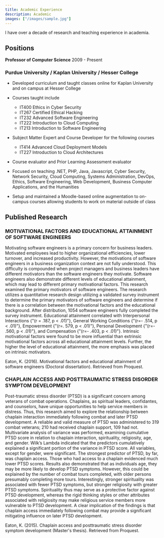 ```yaml
---
title: Academic Experience
description: Academic
images: ["/images/sample.jpg"]
---
```


I have over a decade of research and teaching experience in academia.

## Positions

**Professor of Computer Science**  2009 - Present

### Purdue University / Kaplan University / Hesser College

- Developed curriculum and taught classes online for Kaplan University and on campus at Hesser College

- Courses taught include
  - IT400 Ethics in Cyber Security
  - IT267 Certified Ethical Hacking
  - IT232 Advanced Software Engineering
  - IT222 Introduction to Cloud Computing
  - IT213 Introduction to Software Engineering

- Subject Matter Expert and Course Developer for the following courses
  - IT414 Advanced Cloud Deployment Models
  - IT227 Introduction to Cloud Architectures

- Course evaluator and Prior Learning Assessment evaluator

- Focused on teaching .NET, PHP, Java, Javascript, Cyber Security, Network Security, Cloud Computing, Systems Administration, DevOps, Ethics, Software Engineering, Web Development, Business Computer Applications, and the Humanities

- Setup and maintained a Moodle-based online augmentation to on-campus courses allowing students to work on material outside of class

## Published Research

### MOTIVATIONAL FACTORS AND EDUCATIONAL ATTAINMENT OF SOFTWARE ENGINEERS

Motivating software engineers is a primary concern for business leaders. Motivated employees lead to higher organizational efficiencies, lower turnover, and increased productivity. However, the motivations of software engineers in a business organization context are not fully understood. This difficulty is compounded when project managers and business leaders have different motivators than the software engineers they motivate. Software engineers also demonstrate different levels of educational attainment, which may lead to different primary motivational factors. This research examined the primary motivators of software engineers. The research utilizes a quantitative research design utilizing a validated survey instrument to determine the primary motivators of software engineers and determine if there is a correlation between the motivational factors and the educational background. After distribution, 1054 software engineers fully completed the survey instrument. Educational attainment correlated with Interpersonal Interactions {"(r = .187, p < .01)"}, General Working Conditions {"(r=- .514, p < .01)"}, Empowerment {"(r=. 579, p < .01)"}, Personal Development {"(r=- .560, p < .01)"}, and Compensation {"(r=- .403, p < .01)"}. Intrinsic motivational factors were found to be more influential than extrinsic motivational factors across all educational attainment levels. Further, the higher the level of educational attainment, the more emphasis was placed on intrinsic motivators.

Eaton, K. (2016). Motivational factors and educational attainment of software engineers (Doctoral dissertation). Retrieved from Proquest.

### CHAPLAIN ACCESS AND POSTTRAUMATIC STRESS DISORDER SYMPTOM DEVELOPMENT

Post-traumatic stress disorder (PTSD) is a significant concern among veterans of combat operations. Chaplains, as spiritual leaders, confidantes, and counselors, have unique opportunities to help service members in distress. Thus, this research aimed to explore the relationship between chaplain interaction immediately following combat and later PTSD development. A reliable and valid measure of PTSD was administered to 319 combat veterans; 210 had received chaplain support, 109 had not. Multivariate analysis of variance was performed, examining cumulative PTSD score in relation to chaplain interaction, spirituality, religiosity, age, and gender. Wilk’s Lambda indicated that the predictors cumulatively explained a significant portion of the variance in PTSD score. All variables, except for gender, were significant. The strongest predictor of PTSD, by far, was chaplain access. Those who had access to a chaplain evidenced much lower PTSD scores. Results also demonstrated that as individuals age, they may be more likely to develop PTSD symptoms. However, this could be explained by the number of combat tours completed, with older persons presumably completing more tours. Interestingly, stronger spirituality was associated with fewer PTSD symptoms, but stronger religiosity with greater PTSD symptoms. Spirituality thus may serve as a protective factor against PTSD development, whereas the rigid thinking styles or other attributes associated with religiosity may make religious service members more vulnerable to PTSD development. A clear implication of the findings is that chaplain access immediately following combat may provide a significant mitigating influence on later PTSD development.

Eaton, K. (2015). Chaplain access and posttraumatic stress disorder symptom development (Master's thesis). Retrieved from Proquest.
